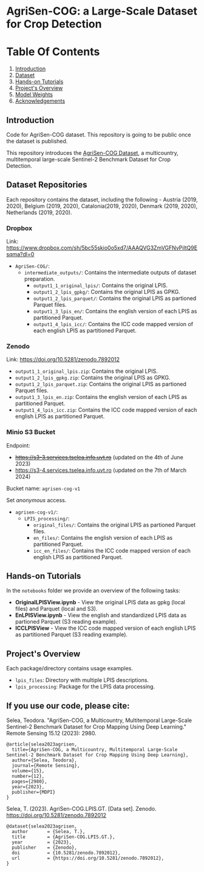 # AgriSen-COG: a Large-Scale Dataset for Crop Detection

# Table Of Contents
1. [Introduction](#introduction)
3. [Dataset](#data)
4. [Hands-on Tutorials](#notebooks)
4. [Project's Overview](#project)
5. [Model Weights](#model_weights)
6. [Acknowledgements](#acknowledgements)

## Introduction <a name="introduction"></a>

Code for AgriSen-COG dataset. This repository is going to be public once the dataset is published.

This repository introduces the [AgriSen-COG Dataset](https://www.mdpi.com/2072-4292/15/12/2980), a multicountry, multitemporal large-scale Sentinel-2 Benchmark Dataset for Crop Detection.

## Dataset Repositories <a name="data"></a>

Each repository contains the dataset, including the following - Austria (2019, 2020), Belgium (2019, 2020), Catalonia(2019, 2020), Denmark (2019, 2020), Netherlands (2019, 2020).

### Dropbox

Link: https://www.dropbox.com/sh/5bc55skio0o5xd7/AAAQVG3ZmVGFNvPiltQ9Esqma?dl=0 

- `AgriSen-COG/`: 
  - `intermediate_outputs/`: Contains the intermediate outputs of dataset preparation.
    - `output1_1_original_lpis/`: Contains the original LPIS.
    - `output1_2_lpis_gpkg/`: Contains the original LPIS as GPKG.
    - `output1_2_lpis_parquet/`: Contains the original LPIS as partioned Parquet files.
    - `output1_3_lpis_en/`: Contains the english version of each LPIS as partitioned Parquet.
    - `output1_4_lpis_icc/`: Contains the ICC code mapped version of each english LPIS as partitioned Parquet.
### Zenodo

Link: https://doi.org/10.5281/zenodo.7892012

- `output1_1_original_lpis.zip`: Contains the original LPIS.
- `output1_2_lpis_gpkg.zip`: Contains the original LPIS as GPKG.
- `output1_2_lpis_parquet.zip`: Contains the original LPIS as partioned Parquet files.
- `output1_3_lpis_en.zip`: Contains the english version of each LPIS as partitioned Parquet.
- `output1_4_lpis_icc.zip`: Contains the ICC code mapped version of each english LPIS as partitioned Parquet.
### Minio S3 Bucket

Endpoint:
* ~~https://s3-3.services.tselea.info.uvt.ro~~ (updated on the 4th of June 2023)
* https://s3-4.services.tselea.info.uvt.ro (updated on the 7th of March 2024)

Bucket name: `agrisen-cog-v1`

Set *anonymous* access.

- `agrisen-cog-v1/`:
  - `LPIS_processing/`:
    - `original_files/`: Contains the original LPIS as partioned Parquet files.
    - `en_files/`: Contains the english version of each LPIS as partitioned Parquet.
    - `icc_en_files/`: Contains the ICC code mapped version of each english LPIS as partitioned Parquet.

## Hands-on Tutorials <a name="notebooks"></a>

In the `notebooks` folder we provide an overview of the following tasks:
* **OriginalLPISView.ipynb** - View the original LPIS data as gpkg (local files) and Parquet (local and S3).
* **EnLPISView.ipynb** - View the english and standardized LPIS data as partioned Parquet (S3 reading example).
* **ICCLPISView** - View the ICC code mapped version of each english LPIS as partitioned Parquet (S3 reading example).

## Project's Overview <a name="project"></a>

Each package/directory  contains usage examples.

- `lpis_files`: Directory with multiple LPIS descriptions.
- `lpis_processing`: Package for the LPIS data processing.

## If you use our code, please cite:

Selea, Teodora. "AgriSen-COG, a Multicountry, Multitemporal Large-Scale Sentinel-2 Benchmark Dataset for Crop Mapping Using Deep Learning." Remote Sensing 15.12 (2023): 2980.
```
@article{selea2023agrisen,
  title={AgriSen-COG, a Multicountry, Multitemporal Large-Scale Sentinel-2 Benchmark Dataset for Crop Mapping Using Deep Learning},
  author={Selea, Teodora},
  journal={Remote Sensing},
  volume={15},
  number={12},
  pages={2980},
  year={2023},
  publisher={MDPI}
}

```

Selea, T. (2023). AgriSen-COG.LPIS.GT. [Data set]. Zenodo. https://doi.org/10.5281/zenodo.7892012
```
@dataset{selea2023agrisen,
  author       = {Selea, T.},
  title        = {AgriSen-COG.LPIS.GT.},
  year         = {2023},
  publisher    = {Zenodo},
  doi          = {10.5281/zenodo.7892012},
  url          = {https://doi.org/10.5281/zenodo.7892012},
}

```
